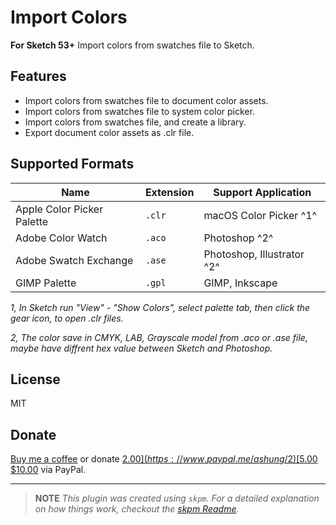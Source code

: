 # Import Colors

**For Sketch 53+** Import colors from swatches file to Sketch. 

## Features

- Import colors from swatches file to document color assets.
- Import colors from swatches file to system color picker.
- Import colors from swatches file, and create a library.
- Export document color assets as .clr file.

## Supported Formats

| Name                       | Extension | Support Application        |
| -------------------------- | --------- | -------------------------- |
| Apple Color Picker Palette | `.clr`    | macOS Color Picker ^1^     |
| Adobe Color Watch          | `.aco`    | Photoshop ^2^              |
| Adobe Swatch Exchange      | `.ase`    | Photoshop, Illustrator ^2^ |
| GIMP Palette               | `.gpl`    | GIMP, Inkscape             |

*1, In Sketch run "View" - "Show Colors", select palette tab, then click the gear icon, to open .clr files.*

*2, The color save in CMYK, LAB, Grayscale model from .aco or .ase file, maybe have diffrent hex value between Sketch and Photoshop.*

## License

MIT

## Donate

[Buy me a coffee](https://www.buymeacoffee.com/ashung) or donate [$2.00](https://www.paypal.me/ashung/2) [$5.00](https://www.paypal.me/ashung/5) [$10.00](https://www.paypal.me/ashung/10) via PayPal.

-----

> **NOTE**
> _This plugin was created using `skpm`. For a detailed explanation on how things work, checkout the [skpm Readme](https://github.com/skpm/skpm/blob/master/README.md)._
